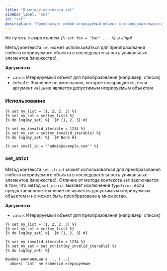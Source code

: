 ```yaml
---
title: "О методе контекста set"
sidebar_label: "set"
id: "set"
description: "Преобразует любой итерируемый объект в последовательность уникальных элементов."
---
```


_Не путать с выражением `{% set foo = "bar" ... %}` в Jinja!_

Метод контекста `set` может использоваться для преобразования любого итерируемого объекта в последовательность уникальных элементов (множество).

__Аргументы__:
- `value`: Итерируемый объект для преобразования (например, список)
- `default`: Значение по умолчанию, которое возвращается, если аргумент `value` не является допустимым итерируемым объектом

### Использование

```
{% set my_list = [1, 2, 2, 3] %}
{% set my_set = set(my_list) %}
{% do log(my_set) %}  {# {1, 2, 3} #}
```

```
{% set my_invalid_iterable = 1234 %}
{% set my_set = set(my_invalid_iterable) %}
{% do log(my_set) %}  {# None #}
```

```
{% set email_id = "'admin@example.com'" %}
```

### set_strict

Метод контекста `set_strict` может использоваться для преобразования любого итерируемого объекта в последовательность уникальных элементов (множество). Отличие от метода контекста `set` заключается в том, что метод `set_strict` вызовет исключение `TypeError`, если предоставленное значение не является допустимым итерируемым объектом и не может быть преобразовано в множество.

__Аргументы__:
- `value`: Итерируемый объект для преобразования (например, список)

```
{% set my_list = [1, 2, 2, 3] %}
{% set my_set = set(my_list) %}
{% do log(my_set) %}  {# {1, 2, 3} #}
```

```
{% set my_invalid_iterable = 1234 %}
{% set my_set = set_strict(my_invalid_iterable) %}
{% do log(my_set) %}

Ошибка компиляции в ... (...)
  объект 'int' не является итерируемым
```